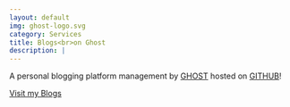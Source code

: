 ```yaml
---
layout: default
img: ghost-logo.svg
category: Services
title: Blogs<br>on Ghost
description: |
---
```

  A personal blogging platform management by [GHOST](https://ghost.org/) hosted on [GITHUB](https://github.com)!
  
<a href="https://ramsada.io/blogs" class="btn btn-primary btn-lg"><span class="network-name">Visit my Blogs</span></a>					